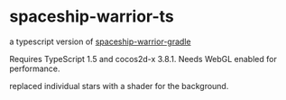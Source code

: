 spaceship-warrior-ts
=========================

a typescript version of [spaceship-warrior-gradle](https://github.com/Flet/spaceship-warrior-gradle)

Requires TypeScript 1.5 and cocos2d-x 3.8.1. Needs WebGL enabled for performance.

replaced individual stars with a shader for the background.
